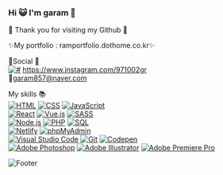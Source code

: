  ### Hi :smiley_cat: I'm garam 👋
:heartbeat: Thank you for visiting my Github :heartbeat:

✨My portfolio : ramportfolio.dothome.co.kr✨

 :love_letter:Social :love_letter: <br><a href="#"><img alt="#" src="https://img.shields.io/badge/Instagram-white.svg?logo=Instagram&logoColor=#E4405F"></a>
https://www.instagram.com/971002gr <br>
:e-mail:garam857@naver.com <br>

My skills :books: <br>
<a href="#"><img alt="HTML" src="https://img.shields.io/badge/HTML-E34F26.svg?logo=html5&logoColor=white"></a>
<a href="#"><img alt="CSS" src="https://img.shields.io/badge/CSS-1572B6.svg?logo=css3&logoColor=white"></a>
<a href="#"><img alt="JavaScript" src="https://img.shields.io/badge/JavaScript-F7DF1E.svg?logo=javascript&logoColor=black"></a><br>
<a href="#"><img alt="React" src="https://img.shields.io/badge/React-black.svg?logo=React&logoColor=#61DAFB"></a>
<a href="#"><img alt="Vue.js" src="https://img.shields.io/badge/Vue.js-black.svg?logo=Vue.js&logoColor=#4FC08D"></a>
<a href="#"><img alt="SASS" src="https://img.shields.io/badge/Sass-hotpink.svg?logo=SASS&logoColor=white"></a><br>
<a href="#"><img alt="Node.js" src="https://img.shields.io/badge/Node.js-43853D.svg?logo=node.js&logoColor=white"></a>
<a href="#"><img alt="PHP" src="https://img.shields.io/badge/PHP-777BB4.svg?logo=php&logoColor=white"></a>
<a href="#"><img alt="SQL" src="https://custom-icon-badges.herokuapp.com/badge/SQL-025E8C.svg?logo=database&logoColor=white"></a> <br>
<a href="#"><img alt="Netlify" src="https://img.shields.io/badge/Netlify-00C7B7?logo=Netlify&logoColor=white"></a>
<a href="#"><img alt="phpMyAdmin" src="https://img.shields.io/badge/phpMyAdmin-6C78AF?logo=phpMyAdmin&logoColor=white"></a><br>
<a href="#"><img alt="Visual Studio Code" src="https://img.shields.io/badge/Visual Studio Code-007ACC?logo=Visual Studio Code&logoColor=white"></a>
<a href="#"><img alt="Git" src="https://img.shields.io/badge/Git-F05033.svg?logo=git&logoColor=white"></a>
<a href="#"><img alt="Codepen" src="https://img.shields.io/badge/Codepen-000000.svg?logo=codepen&logoColor=white"></a> <br>
<a href="#"><img alt="Adobe Photoshop" src="https://img.shields.io/badge/Adobe Photoshop-black.svg?logo=Adobe Photoshop&logoColor=#31A8FF"></a>
<a href="#"><img alt="Adobe Illustrator" src="https://img.shields.io/badge/Adobe Illustrator-black.svg?logo=Adobe Illustrator&logoColor=#FF9A00"></a>
<a href="#"><img alt="Adobe Premiere Pro" src="https://img.shields.io/badge/Adobe Premiere Pro-black.svg?logo=Adobe Premiere Pro&logoColor=#9999FF"></a>
 
 ![Footer](https://capsule-render.vercel.app/api?type=waving&color=auto&height=200&section=footer)
<!--
**kimgarammm/kimgarammm** is a ✨ _special_ ✨ repository because its `README.md` (this file) appears on your GitHub profile.

Here are some ideas to get you started:

- 🔭 I’m currently working on ...
- 🌱 I’m currently learning ...
- 👯 I’m looking to collaborate on ...
- 🤔 I’m looking for help with ...
- 💬 Ask me about ...
- 📫 How to reach me: ...
- 😄 Pronouns: ...
- ⚡ Fun fact: ...
-->
